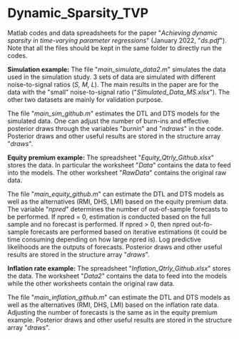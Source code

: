 # Dynamic_Sparsity_TVP
Matlab codes and data spreadsheets for the paper "*Achieving dynamic sparsity in time-varying parameter regressions*" (January 2022, "*ds.pdf*"). Note that all the files should be kept in the same folder to directly run the codes.

**Simulation example:**
The file "*main_simulate_data2.m*" simulates the data used in the simulation study. 3 sets of data are simulated with different noise-to-signal ratios (*S, M, L*). The main results in the paper are for the data with the "small" noise-to-signal ratio ("*Simulated_Data_MS.xlsx*"). The other two datasets are mainly for validation purpose.

The file "*main_sim_github.m*" estimates the DTL and DTS models for the simulated data. One can adjust the number of burn-ins and effective posterior draws through the variables "*burnin*" and "*ndraws*" in the code. Posterior draws and other useful results are stored in the structure array "*draws*".

**Equity premium example:**
The spreadsheet "*Equity_Qtrly_Github.xlsx*" stores the data. In particular the worksheet "*Data*" contains the data to feed into the models. The other worksheet "*RawData*" contains the original raw data.

The file "*main_equity_github.m*" can estimate the DTL and DTS models as well as the alternatives (RMI, DHS, LMI) based on the equity premium data. The variable "*npred*" determines the number of out-of-sample forecasts to be performed. If npred = 0, estimation is conducted based on the full sample and no forecast is performed. If npred > 0, then npred out-fo-sample forecasts are performed based on iterative estimations (it could be time consuming depending on how large npred is). Log predictive likelihoods are the outputs of forecasts. Posterior draws and other useful results are stored in the structure array "*draws*".

**Inflation rate example:**
The spreadsheet "*Inflation_Qtrly_Github.xlsx*" stores the data. The worksheet "*Data2*" contains the data to feed into the models while the other worksheets contain the original raw data.

The file "*main_inflation_github.m*" can estimate the DTL and DTS models as well as the alternatives (RMI, DHS, LMI) based on the inflation rate data. Adjusting the number of forecasts is the same as in the equity premium example. Posterior draws and other useful results are stored in the structure array "*draws*".
